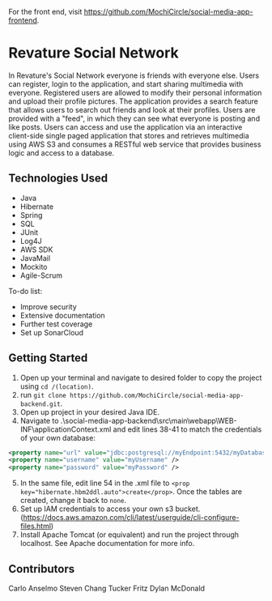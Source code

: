 For the front end, visit https://github.com/MochiCircle/social-media-app-frontend.

# Revature Social Network

In Revature's Social Network everyone is friends with everyone else. Users can register, login to the application, and start sharing multimedia with everyone. Registered users are allowed to modify their personal information and upload their profile pictures. The application provides a search feature that allows users to search out friends and look at their profiles. Users are provided with a "feed", in which they can see what everyone is posting and like posts. Users can access and use the application via an interactive client-side single paged application that stores and retrieves multimedia using AWS S3 and consumes a RESTful web service that provides business logic and access to a database.

## Technologies Used
- Java
- Hibernate
- Spring
- SQL
- JUnit
- Log4J
- AWS SDK
- JavaMail
- Mockito
- Agile-Scrum

To-do list:
- Improve security
- Extensive documentation
- Further test coverage
- Set up SonarCloud

## Getting Started
1. Open up your terminal and navigate to desired folder to copy the project using `cd /(location)`.
2. run `git clone https://github.com/MochiCircle/social-media-app-backend.git`.
3. Open up project in your desired Java IDE.
4. Navigate to .\social-media-app-backend\src\main\webapp\WEB-INF\applicationContext.xml and edit lines 38-41 to match the credentials of your own database:
```xml
<property name="url" value="jdbc:postgresql://myEndpoint:5432/myDatabase" />
<property name="username" value="myUsername" />
<property name="password" value="myPassword" />
```
5. In the same file, edit line 54 in the .xml file to `<prop key="hibernate.hbm2ddl.auto">create</prop>`. Once the tables are created, change it back to `none`.
6. Set up IAM credentials to access your own s3 bucket. (https://docs.aws.amazon.com/cli/latest/userguide/cli-configure-files.html)
7. Install Apache Tomcat (or equivalent) and run the project through localhost. See Apache documentation for more info.

## Contributors
Carlo Anselmo
Steven Chang
Tucker Fritz
Dylan McDonald
